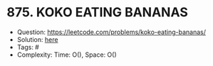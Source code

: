 # 875. KOKO EATING BANANAS

* Question: https://leetcode.com/problems/koko-eating-bananas/ 
* Solution: [here](Solution.java) 
* Tags: # 
* Complexity: Time: O(), Space: O()
